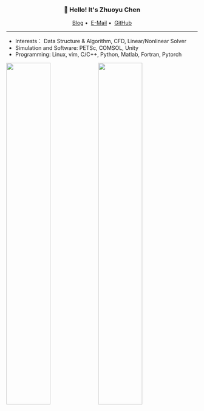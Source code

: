 <h3 align="center">👋 Hello! It's Zhuoyu Chen</h3>

<p align="center">
<a href="https://nekko.moe/">Blog</a>&nbsp;•&nbsp;
<a href="mailto:KingSann@foxmail.com">E-Mail</a>&nbsp;•&nbsp;
<a href="https://github.com/nekkomoe">GitHub</a>
</p>

---

- Interests： Data Structure & Algorithm, CFD, Linear/Nonlinear Solver
- Simulation and Software: PETSc, COMSOL, Unity
- Programming: Linux, vim, C/C++, Python, Matlab, Fortran, Pytorch

<a href="https://github.com/nekkomoe"><img width="48%" src="https://github-readme-stats.vercel.app/api?username=nekkomoe&show_icons=true&count_private=true&hide_title=true&theme=default&hide_border=true&include_all_commits=true&disable_animations=true"><img width="48%" src="https://github-readme-stats.vercel.app/api/top-langs?username=KingSann&hide_border=true&theme=default&layout=compact&card_width=495"><br>
</a>
